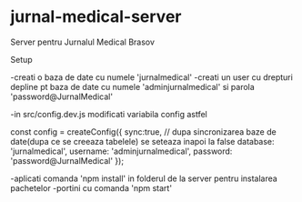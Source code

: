 # jurnal-medical-server
Server pentru Jurnalul Medical Brasov



Setup 

-creati o baza de date cu numele 'jurnalmedical'
-creati un user cu drepturi depline pt baza de date cu numele 'adminjurnalmedical' si parola 'password@JurnalMedical'

-in src/config.dev.js modificati variabila config astfel

const config = createConfig({
    sync:true, // dupa sincronizarea baze de date(dupa ce se creeaza tabelele) se seteaza inapoi la false
    database: 'jurnalmedical',
    username: 'adminjurnalmedical',
    password: 'password@JurnalMedical'
});

-aplicati comanda 'npm install' in folderul de la server pentru instalarea pachetelor
-portini cu comanda 'npm start'
